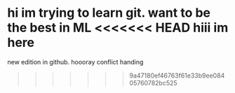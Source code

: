 hi im trying to learn git.
want to be the best in ML
<<<<<<< HEAD
hiii im here
=======
new edition in github. hoooray
conflict handing
>>>>>>> 9a47180ef46763f61e33b9ee08405760782bc525
